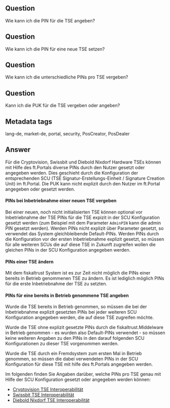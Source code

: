 ## Question

Wie kann ich die PIN für die TSE angeben?

## Question

Wie kann ich die PIN für eine neue TSE setzen?

## Question

Wie kann ich die unterschiedliche PINs pro TSE vergeben?

## Question

Kann ich die PUK für die TSE vergeben oder angeben?

## Metadata tags

lang-de, market-de, portal, security, PosCreator, PosDealer

## Answer

Für die Cryptovision, Swissbit und Diebold Nixdorf Hardware TSEs können mit Hilfe des ft.Portals diverse PINs durch den Nutzer gesetzt oder angegeben werden. Dies geschieht durch die Konfiguration der entsprechenden SCU (TSE Signatur-Erstellungs-Einheit / Signature Creation Unit) im ft.Portal. Die PUK kann nicht explizit durch den Nutzer im ft.Portal angegeben oder gesetzt werden. 

#### PINs bei Inbetriebnahme einer neuen TSE vergeben

Bei einer neuen, noch nicht initialisierten TSE können optional vor Inbetriebnahme der TSE PINs für die TSE expizit in der SCU Konfiguration gesetzt werden (zum Beispiel mit dem Parameter `AdminPIN` kann die admin PIN gesetzt werden). Werden PINs nicht explizit über Parameter gesetzt, so verwendet das System gleichbleibende Default-PINs. Werden PINs durch die Konfiguration vor der ersten Inbetriebnahme explizit gesetzt, so müssen für alle weiteren SCUs die auf diese TSE in Zukunft zugreifen wollen die gleichen PINs in der SCU Konfiguration angegeben werden.  

#### PINs einer TSE ändern

Mit dem fiskaltrust System ist es zur Zeit nicht möglich die PINs einer bereits in Betrieb genommenen TSE zu ändern. Es ist lediglich möglich PINs für die erste Inbetriebnahme der TSE zu setzten.

#### PINs für eine bereits in Betrieb genommene TSE angeben

Wurde die TSE bereits in Betrieb genommen, so müssen die bei der Inbetriebnahme explizit gesetzten PINs bei jeder weiteren SCU Konfiguration angegeben werden, die auf diese TSE zugreifen möchte. 

Wurde die TSE ohne explizit gesetzte PINs durch die fiskaltrust.Middelware in Betrieb genommen - es wurden also Default-PINs verwendet - so müssen keine weiteren Angaben zu den PINs in den darauf folgenden SCU Konfigurationen zu dieser TSE vorgenommen werden. 

Wurde die TSE durch ein Fremdsystem zum ersten Mal in Betrieb genommen, so müssen die dabei verwendeten PINs in der SCU Konfiguration für diese TSE mit hilfe des ft.Portals angegeben werden.

Im folgenden finden Sie Angaben darüber, welche PINs pro TSE genau mit Hilfe der SCU Konfiguration gesetzt oder angegeben werden können:

- [Cryptovision TSE Interoperabilität](https://docs.fiskaltrust.cloud/doc/productdescription-de-doc/product-service-description/compliance-as-a-service/features/TSE-Cryptovision-Interoperabilit%C3%A4t.html) <br/>
- [Swissbit TSE Interoperabilität ](https://docs.fiskaltrust.cloud/doc/productdescription-de-doc/product-service-description/compliance-as-a-service/features/TSE-Swissbit-Interoperabilit%C3%A4t.html) <br/>
- [Diebold Nixdorf TSE Interoperabilität ](https://docs.fiskaltrust.cloud/doc/productdescription-de-doc/product-service-description/compliance-as-a-service/features/TSE-Diebold-Nixdorf-Interoperabilit%C3%A4t.html) <br/>

